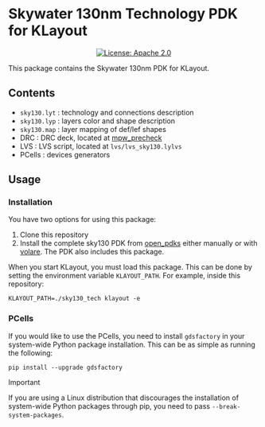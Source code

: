 # Skywater 130nm Technology PDK for KLayout

<p align="center">
    <a href="https://opensource.org/licenses/Apache-2.0"><img src="https://img.shields.io/github/license/efabless/sky130_klayout_pdk" alt="License: Apache 2.0"/></a>
</p>

This package contains the Skywater 130nm PDK for KLayout.

## Contents

* `sky130.lyt`   : technology and connections description
* `sky130.lyp`   : layers color and shape description
* `sky130.map`   : layer mapping of def/lef shapes
* DRC          : DRC deck, located at [mpw_precheck](https://github.com/efabless/mpw_precheck/blob/main/checks/tech-files/sky130A_mr.drc)
* LVS          : LVS script, located at `lvs/lvs_sky130.lylvs`
* PCells       : devices generators

## Usage

### Installation

You have two options for using this package:

1. Clone this repository
2. Install the complete sky130 PDK from [open_pdks](https://github.com/RTimothyEdwards/open_pdks) either manually or with [volare](https://github.com/efabless/volare). The PDK also includes this package.

When you start KLayout, you must load this package. This can be done by setting the environment variable `KLAYOUT_PATH`. For example, inside this repository:

```console
KLAYOUT_PATH=./sky130_tech klayout -e
```

### PCells

If you would like to use the PCells, you need to install `gdsfactory` in your system-wide Python package installation.
This can be as simple as running the following:

```console
pip install --upgrade gdsfactory
```

> [!IMPORTANT]  
> If you are using a Linux distribution that discourages the installation of system-wide Python packages through pip, you need to pass `--break-system-packages`.

